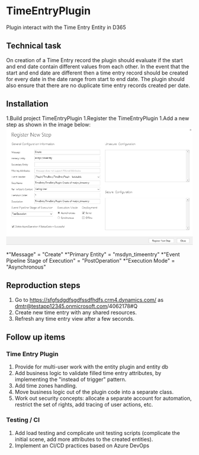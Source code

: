 # TimeEntryPlugin
Plugin interact with the Time Entry Entity in D365

## Technical task
On creation of a Time Entry record the plugin should evaluate if the start and end date contain different values from each other. In the event that the start and end date are different then a time entry record should be created for every date in the date range from start to end date. The plugin should also ensure that there are no duplicate time entry records created per date. 

## Installation
1.Build project TimeEntryPlugin
1.Register the TimeEntryPlugin
1.Add a new step as shown in the image below:
![](/images/registernewstepdialog.png) 

 *"Message" = "Create"
 *"Primary Entity" = "msdyn_timeentry"
 *"Event Pipeline Stage of Execution" = "PostOperation"
 *"Execution Mode" = "Asynchronous"
 
## Reproduction steps
1. Go to https://sfgfsdgdfsgdfssdfhdfs.crm4.dynamics.com/ as dmtr@testapp12345.onmicrosoft.com/4062178#Q
1. Create new time entry with any shared resources.
1. Refresh any time entry view after a few seconds.

## Follow up items
### Time Entry Plugin
1. Provide for multi-user work with the entity plugin and entity db
1. Add business logic to validate filled time entry attributes, by implementing the "instead of trigger" pattern.
1. Add time zones handling.
1. Move business logic out of the plugin code into a separate class.
1. Work out security concepts: allocate a separate account for automation, restrict the set of rights, add tracing of user actions, etc.
### Testing / CI
1. Add load testing and complicate unit testing scripts (complicate the initial scene, add more attributes to the created entities).
1. Implement an CI/CD practices based on Azure DevOps
